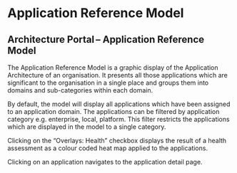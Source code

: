 # Application Reference Model

## Architecture Portal – Application Reference Model 

The Application Reference Model is a graphic display of the Application Architecture of an organisation. It presents all those applications which are significant to the organisation in a single place and groups them into domains and sub-categories within each domain. 

By default, the model will display all applications which have been assigned to an application domain. The applications can be filtered by application category e.g. enterprise, local, platform. This filter restricts the applications which are displayed in the model to a single category. 

Clicking on the “Overlays: Health” checkbox displays the result of a health assessment as a colour coded heat map applied to the applications. 

Clicking on an application navigates to the application detail page. 
